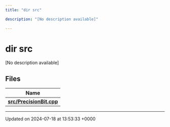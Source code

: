 ```yaml
---
title: "dir src"

description: "[No description available]"

---
```


# dir src

[No description available]

## Files

| Name           |
| -------------- |
| **[src/PrecisionBit.cpp](/documentation/code/files/precisionbit_8cpp/#file-src-precisionbit-cpp)**  |






-------------------------------

Updated on 2024-07-18 at 13:53:33 +0000
